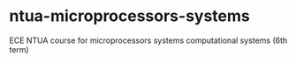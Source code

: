 # ntua-microprocessors-systems
ECE NTUA course for microprocessors systems computational systems (6th term)
